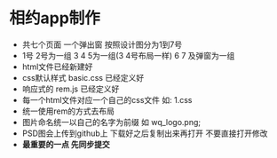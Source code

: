 # 相约app制作
 * 共七个页面 一个弹出窗 按照设计图分为1到7号 
 * 1号 2号为一组 3 4 5为一组(3 4号布局一样)  6 7 及弹窗为一组 
 * html文件已经新建好
 * css默认样式 basic.css 已经定义好
 * 响应式的 rem.js 已经定义好 
 * 每一个html文件对应一个自己的css文件 如: 1.css
 * 统一使用rem的方式去布局
 * 图片命名统一以自己的名字为前缀 如 wq_logo.png; 
 * PSD图会上传到github上  下载好之后复制出来再打开 不要直接打开修改 
 * **最重要的一点 先同步提交**